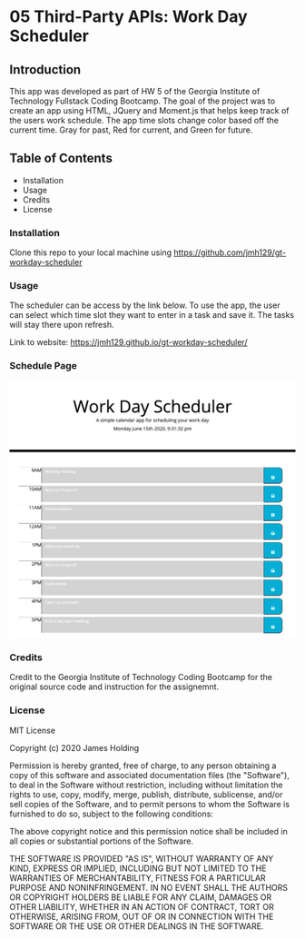 # 05 Third-Party APIs: Work Day Scheduler

## Introduction
This app was developed as part of HW 5 of the Georgia Institute of Technology Fullstack Coding Bootcamp. The goal of the project was to create an app using HTML, JQuery and Moment.js that helps keep track of the users work schedule. The app time slots change color based off the current time. Gray for past, Red for current, and Green for future. 

## Table of Contents
- Installation
- Usage
- Credits
- License

### Installation
Clone this repo to your local machine using https://github.com/jmh129/gt-workday-scheduler

### Usage
The scheduler can be access by the link below. To use the app, the user can select which time slot they want to enter in a task and save it. The tasks will stay there upon refresh. 

Link to website: https://jmh129.github.io/gt-workday-scheduler/

### Schedule Page
![Alt Text](https://github.com/jmh129/gt-workday-scheduler/blob/master/images/work-scheduler.png?raw=true)

### Credits
Credit to the Georgia Institute of Technology Coding Bootcamp for the original source code and instruction for the assignemnt. 
### License

MIT License

Copyright (c) 2020 James Holding

Permission is hereby granted, free of charge, to any person obtaining a copy
of this software and associated documentation files (the "Software"), to deal
in the Software without restriction, including without limitation the rights
to use, copy, modify, merge, publish, distribute, sublicense, and/or sell
copies of the Software, and to permit persons to whom the Software is
furnished to do so, subject to the following conditions:

The above copyright notice and this permission notice shall be included in all
copies or substantial portions of the Software.

THE SOFTWARE IS PROVIDED "AS IS", WITHOUT WARRANTY OF ANY KIND, EXPRESS OR
IMPLIED, INCLUDING BUT NOT LIMITED TO THE WARRANTIES OF MERCHANTABILITY,
FITNESS FOR A PARTICULAR PURPOSE AND NONINFRINGEMENT. IN NO EVENT SHALL THE
AUTHORS OR COPYRIGHT HOLDERS BE LIABLE FOR ANY CLAIM, DAMAGES OR OTHER
LIABILITY, WHETHER IN AN ACTION OF CONTRACT, TORT OR OTHERWISE, ARISING FROM,
OUT OF OR IN CONNECTION WITH THE SOFTWARE OR THE USE OR OTHER DEALINGS IN THE
SOFTWARE.